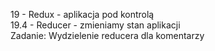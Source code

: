 19 - Redux - aplikacja pod kontrolą<br>
19.4 - Reducer - zmieniamy stan aplikacji<br>
Zadanie: Wydzielenie reducera dla komentarzy